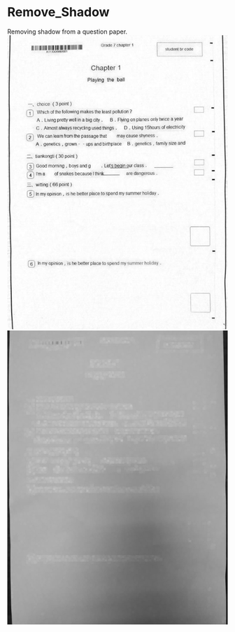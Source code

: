 # Remove_Shadow
Removing shadow from a question paper.
![alt text](https://github.com/yashraj02/Remove_Shadow/blob/master/Shadow_Paper5.jpg?raw=true)
![alt text](https://github.com/yashraj02/Remove_Shadow/blob/master/Output_Images/Shadow_Paper2.jpg?raw=true)

